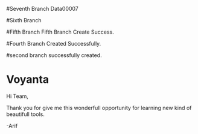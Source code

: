 #Seventh Branch 
Data00007



#Sixth Branch 


#Fifth Branch 
Fifth Branch Create Success.

#Fourth Branch 
Created Successfully.

#second branch
successfully created.

# Voyanta
Hi Team,

Thank you for give me this wonderfull opportunity for learning new kind of beautifull tools.

-Arif
